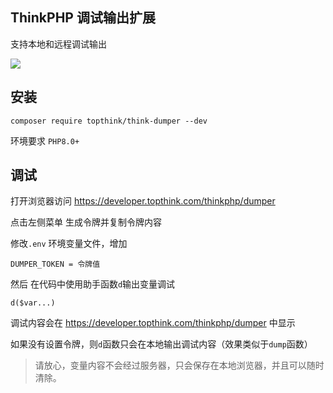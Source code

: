 ThinkPHP 调试输出扩展
--------------------
支持本地和远程调试输出

![](https://github.com/user-attachments/assets/a9979d5a-2ac9-41b4-ad35-92e52858526a)

## 安装
```
composer require topthink/think-dumper --dev
```

环境要求 `PHP8.0+` 

## 调试
打开浏览器访问 https://developer.topthink.com/thinkphp/dumper 

点击左侧菜单 生成令牌并复制令牌内容

修改`.env` 环境变量文件，增加

```
DUMPER_TOKEN = 令牌值
```

然后 在代码中使用助手函数`d`输出变量调试
```
d($var...)
```

调试内容会在 
https://developer.topthink.com/thinkphp/dumper 中显示

如果没有设置令牌，则`d`函数只会在本地输出调试内容（效果类似于`dump`函数）

> 请放心，变量内容不会经过服务器，只会保存在本地浏览器，并且可以随时清除。
